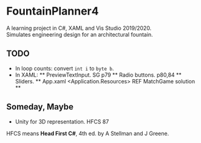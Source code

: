 # FountainPlanner4

A learning project in C#, XAML and Vis Studio 2019/2020.  
Simulates engineering design for an architectural fountain. 

## TODO
 * In loop counts:  convert `int i` to `byte b`.  
 * In XAML:
 ** PreviewTextInput. SG p79
 ** Radio buttons.      p80,84
 ** Sliders.
 ** App.xaml <Application.Resources>   REF MatchGame solution
 ** 
 
## Someday, Maybe
 * Unity for 3D representation. HFCS 87
 
 
HFCS means __Head First C#__, 4th ed. by A Stellman and J Greene.
